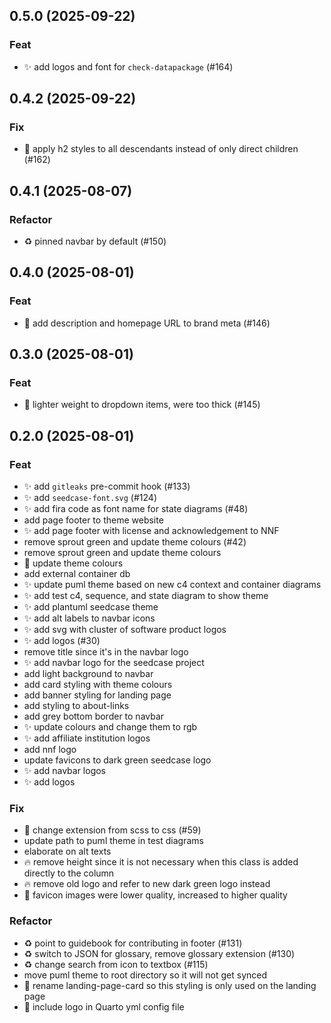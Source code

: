 ## 0.5.0 (2025-09-22)

### Feat

- :sparkles: add logos and font for `check-datapackage` (#164)

## 0.4.2 (2025-09-22)

### Fix

- :lipstick: apply h2 styles to all descendants instead of only direct children (#162)

## 0.4.1 (2025-08-07)

### Refactor

- :recycle: pinned navbar by default (#150)

## 0.4.0 (2025-08-01)

### Feat

- :memo: add description and homepage URL to brand meta (#146)

## 0.3.0 (2025-08-01)

### Feat

- :lipstick: lighter weight to dropdown items, were too thick (#145)

## 0.2.0 (2025-08-01)

### Feat

- :sparkles: add `gitleaks` pre-commit hook (#133)
- :sparkles: add `seedcase-font.svg` (#124)
- :sparkles: add fira code as font name for state diagrams (#48)
- add page footer to theme website
- :sparkles: add page footer with license and acknowledgement to NNF
- remove sprout green and update theme colours (#42)
- remove sprout green and update theme colours
- :lipstick: update theme colours
- add external container db
- :sparkles: update puml theme based on new c4 context and container diagrams
- :sparkles: add test c4, sequence, and state diagram to show theme
- :sparkles: add plantuml seedcase theme
- :sparkles: add alt labels to navbar icons
- :sparkles: add svg with cluster of software product logos
- ✨ add logos (#30)
- remove title since it's in the navbar logo
- :sparkles: add navbar logo for the seedcase project
- add light background to navbar
- add card styling with theme colours
- add banner styling for landing page
- add styling to about-links
- add grey bottom border to navbar
- :sparkles: update colours and change them to rgb
- :sparkles: add affiliate institution logos
- add nnf logo
- update favicons to dark green seedcase logo
- :sparkles: add navbar logos
- :sparkles: add logos

### Fix

- :bug: change extension from scss to css (#59)
- update path to puml theme in test diagrams
- elaborate on alt texts
- :fire: remove height since it is not necessary when this class is added directly to the column
- :fire: remove old logo and refer to new dark green logo instead
- :bug: favicon images were lower quality, increased to higher quality

### Refactor

- :recycle: point to guidebook for contributing in footer (#131)
- :recycle: switch to JSON for glossary, remove glossary extension (#130)
- :recycle: change search from icon to textbox (#115)
- move puml theme to root directory so it will not get synced
- :art: rename landing-page-card so this styling is only used on the landing page
- :wrench: include logo in Quarto yml config file
